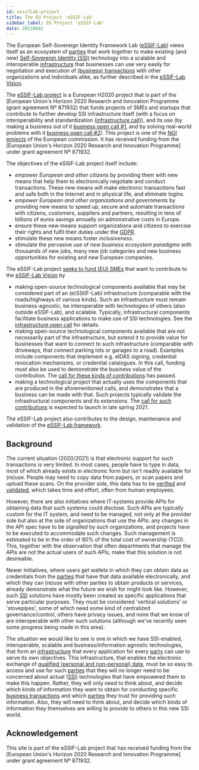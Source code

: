 ```yaml
---
id: essifLab-project
title: The EU Project 'eSSIF-Lab'
sidebar_label: EU Project 'eSSIF-Lab'
date: 20210601
---
```


The European Self-Sovereign Identity Framework Lab ([eSSIF-Lab](https://essif-lab.eu/)) views itself as an ecosystem of [parties](@) that work together to make existing (and new) [Self-Sovereign Identity (SSI)](self-sovereign-identity@) technology into a scalable and interoperable [infrastructure](ssi-infrastructure@) that businesses can use very easily for negotiation and execution of [(business) transactions](transaction@) with other organizations and individuals alike, as further described in the [eSSIF-Lab Vision](essifLab-vision).

The [eSSIF-Lab project](https://essif-lab.eu/) is a European H2020 project that is part of the [European Union's Horizon 2020 Research and Innovation Programme (grant agreement Nº 871932) that funds projects of SMEs and startups that contribute to further develop SSI infrastructure itself (with a focus on interoperability and standardization ([infrastructure call](https://essif-lab-infrastructure-oriented.fundingbox.com/))), and its use (by making a business out of it [business open call #1](https://essif-lab-first-business-oriented.fundingbox.com/), and by solving real-world problems with it [business open call #2](https://essif-lab-second-business-oriented.fundingbox.com/)). This project is one of the [NGI](https://www.ngi.eu/) [projects](https://www.ngi.eu/ngi-projects/) of the European commission. It has received funding from the [European Union's Horizon 2020 Research and Innovation Programme] under grant agreement Nº 871932.

The objectives of the eSSIF-Lab project itself include:
- *empower European and other citizens* by providing them with new means that help them to electronically negotiate and conduct transactions. These new means will make electronic transactions fast and safe both in the Internet and in physical life, and eliminate logins.
- *empower European and other organizations and governments* by providing new means to speed up, secure and automate transactions with citizens, customers, suppliers and partners, resulting in tens of billions of euros savings annually on administrative costs in Europe.
- ensure these new means support organizations and citizens to exercise their rights and fulfil their duties under the [GDPR](https://ec.europa.eu/info/law/law-topic/data-protection/data-protection-eu_en).
- stimulate these new means foster *inclusiveness*.
- stimulate the pervasive use of *new business ecosystem paradigms* with thousands of new jobs, many new job categories and new business opportunities for existing and new European companies.

The eSSIF-Lab project [seeks to fund (EU) SMEs](https://essif-lab.eu/open-calls/) that want to contribute to the [eSSIF-Lab Vision](essifLab-vision) by
- making open-source technological components available that may be considered part of an (e)SSI(F-Lab) infrastructure (comparable with the roads/highways of various kinds). Such an infrastructure must remain business-agnostic, be interoperable with technologies of others (also outside eSSIF-Lab), and scalable. Typically, infrastructural components facilitate business applications to make use of SSI technologies. See the [infrastructure open call](https://essif-lab-infrastructure-oriented.fundingbox.com/) for details.
- making open-source technological components available that are not necessarily part of the infrastructure, but extend it to provide value for businesses that want to connect to such infrastructure (comparable with driveways, that connect parking lots or garages to a road). Examples include components that implement e.g. eIDAS signing, credential revocation mechanisms, or credential catalogues. In this call, funding must also be used to demonstrate the business value of the contribution. The [call for these kinds of contributions](https://essif-lab-first-business-oriented.fundingbox.com/) has passed.
- making a technological project that actually uses the components that are produced in the aforementioned calls, and demonstrates that a business can be made with that. Such projects typically validate the infrastructural components and its extensions. The [call for such contributions](https://essif-lab.eu/open-calls/) is expected to launch in late spring 2021.

The eSSIF-Lab project also contributes to the design, maintenance and validation of the [eSSIF-Lab framework](essifLab-fw).

## Background

The current situation (2020/2021) is that electronic support for such transactions is very limited. In most cases, people have to type in data, most of which already exists in electronic form but isn't readily available for (re)use. People may need to copy data from papers, or scan papers and upload these scans. On the provider side, this data has to be [verified](verify@) and [validated](validate@), which takes time and effort, often from human employees.

However, there are also initiatives where IT-systems provide APIs for obtaining data that such systems could disclose. Such APIs are typically custom for the IT system, and need to be managed, not only at the provider side but also at the side of organizations that use the APIs: any changes in the API spec have to be signalled by such organizations, and projects have to be executed to accommodate such changes. Such management is estimated to be in the order of 80% of the total cost of ownership (TCO). This, together with the observation that often departments that manage the APIs are not the actual users of such APIs, make that this solution is not desireable.

Newer initiatives, where users get wallets in which they can obtain data as credentials from the [parties](@) that have that data available electronically, and which they can (re)use with other parties to obtain products or services, already demonstrate what the future we wish for might look like. However, such [SSI](self-sovereign-identity@) solutions have mostly been created as  specific applications that serve particular purposes. They must be considered 'vertical solutions' or 'stovepipes', some of which need some kind of centralized governance/control, others have privacy issues, and none that we know of are interoperable with other such solutions (although we've recently seen some progress being made in this area).

The situation we would like to see is one in which we have SSI-enabled, interoperable, scalable and business/information agnostic technologies, that form an [infrastructure](ssi-infrastructure@) that every application for every [party](@) can use to serve its own objectives. This infrastructure, that enables the electronic exchange of [qualified (personal and non-personal) data](qualified-data@), must be so easy to access and use for such [parties](@) that they will no longer need to be concerned about actual ([SSI](self-sovereign-identity@)) technologies that have empowered them to make this happen. Rather, they will only need to think about, and decide which kinds of information they want to obtain for conducting specific [business transactions](transaction@) and which [parties](@) they trust for providing such information. Also, they will need to think about, and decide which kinds of information they themselves are willing to provide to others in this new SSI world.

## Acknowledgement

This site is part of the eSSIF-Lab project that has received funding from the [European Union's Horizon 2020 Research and Innovation Programme] under grant agreement Nº 871932.